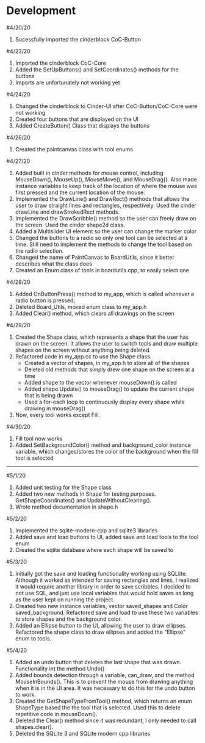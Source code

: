 # Development

#4/20/20
1. Sucessfully imported the cinderblock CoC-Button

#4/23/20
1. Imported the cinderblock CoC-Core
2. Added the SetUpButtons() and SetCoordinates() methods for the buttons
3. Imports are unfortunately not working yet

#4/24/20
1. Changed the cinderblock to Cinder-UI after CoC-Button/CoC-Core were not working
2. Created four buttons that are displayed on the UI
3. Added CreateButton() Class that displays the buttons 

#4/26/20
1. Created the paintcanvas class with tool enums

#4/27/20
1. Added built in cinder methods for mouse control, including MouseDown(), MouseUp(), 
MouseMove(), and MouseDrag(). Also made instance variables to keep track of the location
of where the mouse was first pressed and the current location of the mouse.
2. Implemented the DrawLine() and DrawRect() methods that allows the user to draw
straight lines and rectangles, respectively. Used the cinder drawLine and drawStrokedRect
methods.
3. Implemented the DrawScribble() method so the user can freely draw on the screen. Used
the cinder shape2d class.
4. Added a Multislider UI element so the user can change the marker color
5. Changed the buttons to a radio so only one tool can be selected at a time. Still need
to implement the methods to change the tool based on the radio selection.
6. Changed the name of PaintCanvas to BoardUtils, since it better describes what the class
does
7. Created an Enum class of tools in boardutils.cpp, to easily select one

#4/28/20
1. Added OnButtonPress() method to my_app, which is called whenever a radio
button is pressed;
2. Deleted Board_Utils, moved enum class to my_app.h
3. Added Clear() method, which clears all drawings on the screen

#4/29/20
1. Created the Shape class, which represents a shape that the user has drawn on the 
screen. It allows the user to switch tools and draw multiple shapes on the screen
without anything being deleted.
2. Refactored code in my_app.cc to use the Shape class. 
   * Created a vector of shapes, in my_app.h to store all of the shapes
   * Deleted old methods that simply drew one shape on the screen at a time
   * Added shape to the vector whenever mouseDown() is called
   * Added shape.Update() to mouseDrag() to update the current shape that is
   being drawn
   * Used a for-each loop to continuously display every shape while drawing
   in mouseDrag()
3. Now, every tool works except Fill.

#4/30/20
1. Fill tool now works
2. Added SetBackgroundColor() method and background_color instance variable, 
which changes/stores the color of the background when the fill tool is selected

---
#5/1/20
1. Added unit testing for the Shape class
2. Added two new methods in Shape for testing purposes. GetShapeCoordinates()
and UpdateWithoutClearing().
3. Wrote method documentation in shape.h

#5/2/20
1. Implemented the sqlite-modern-cpp and sqlite3
libraries
2. Added save and load buttons to UI, added save and load tools to
the tool enum
3. Created the sqlite database where each shape will be saved to

#5/3/20
1. Initially got the save and loading functionality working using SQLlite.
Although it worked as intended for saving rectangles and lines, I realized
it would require another library in order to save scribbles. I decided to not
use SQL, and just use local variables that would hold saves as long as
the user kept on running the project.
2. Created two new instance variables, vector<Shape> saved_shapes
and Color saved_background. Refactored save and load to use these two variables
to store shapes and the background color.
3. Added an Ellipse button to the UI, allowing the user to draw ellipses. 
Refactored the shape class to draw ellipses and added the "Ellipse" enum to 
tools.

#5/4/20
1. Added an undo button that deletes the last shape that was drawn. Functionality
int the method Undo()
2. Added bounds detection through a variable, can_draw, and the method
MouseInBounds(). This is to prevent the mouse from drawing anything when
it is in the UI area. It was necessary to do this for the undo button to work.
3. Created the GetShapeTypeFromTool() method, which returns an enum
ShapeType based the the tool that is selected. Used this to delete repetitive
code in mouseDown().
4. Deleted the Clear() method since it was redundant, I only needed to call
shapes.clear().
5. Deleted the SQLite 3 and SQLite modern cpp libraries
